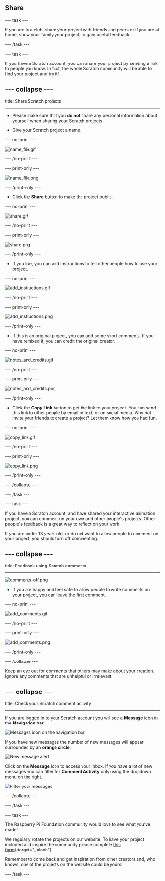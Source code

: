 ## Share

--- task ---

If you are in a club, share your project with friends and peers or if you are at home, show your family your project, to gain useful feedback.

--- /task ---

--- task ---

If you have a Scratch account, you can share your project by sending a link to people you know. In fact, the whole Scratch community will be able to find your project and try it! 

--- collapse ---
---

title: Share Scratch projects

---

- Please make sure that you **do not** share any personal information about yourself when sharing your Scratch projects.

- Give your Scratch project a name.

--- no-print ---

![name_file.gif](images/name_file.gif)

--- /no-print ---

--- print-only ---

![name_file.png](images/name_file.png)

--- /print-only ---

- Click the **Share** button to make the project public.

--- no-print ---

![share.gif](images/share.gif)

--- /no-print ---

--- print-only ---

![share.png](images/share.png)

--- /print-only ---

- If you like, you can add instructions to tell other people how to use your project.

--- no-print ---

![add_instructions.gif](images/add_instructions.gif)

--- /no-print ---

--- print-only ---

![add_instructions.png](images/add_instructions.png)

--- /print-only ---

- If this is an original project, you can add some short comments. If you have remixed it, you can credit the original creator.

--- no-print ---

![notes_and_credits.gif](images/notes_and_credits.gif)

--- /no-print ---

--- print-only ---

![notes_and_credits.png](images/notes_and_credits.png)

--- /print-only ---

- Click the **Copy Link** button to get the link to your project. You can send this link to other people by email or text, or on social media. Why not invite your friends to create a project? Let them know how you had fun.

--- no-print ---

![copy_link.gif](images/copy_link.gif)

--- /no-print ---

--- print-only ---

![copy_link.png](images/copy_link.png)

--- /print-only ---

--- /collapse ---

--- /task ---

--- task ---

If you have a Scratch account, and have shared your interactive animation project, you can comment on your own and other people's projects. Other people's feedback is a great way to reflect on your work.

If you are under 13 years old, or do not want to allow people to comment on your project, you should turn off commenting.

--- collapse ---
---

title: Feedback using Scratch comments

---

![comments-off.png](images/comments-off.png)

- If you are happy and feel safe to allow people to write comments on your project, you can leave the first comment.

--- no-print ---

![add_comments.gif](images/add_comments.gif)

--- /no-print ---

--- print-only ---

![add_comments.png](images/add_comments.png)

--- /print-only ---

--- /collapse ---

Keep an eye out for comments that others may make about your creation. Ignore any comments that are unhelpful or irrelevant.

--- collapse ---
---

title: Check your Scratch comment activity

---

If you are logged in to your Scratch account you will see a **Message** icon in the **Navigation bar**.

![Messages icon on the navigation bar](images/message-icon.png)

If you have new messages the number of new messages will appear surrounded by an **orange circle**.

![New message alert](images/new-message.png)

Click on the **Message** icon to access your inbox. If you have a lot of new messages you can filter for **Comment Activity** only using the dropdown menu on the right.

![Filter your messages](images/filter-messages.png)

--- /collapse ---

--- /task ---

--- task ---

The Raspberry Pi Foundation community would love to see what you’ve made!

We regularly rotate the projects on our website. To have your project included and inspire the community please complete [this form](https://www.tfaforms.com/4866927){:target="_blank"}  

Remember to come back and get inspiration from other creators and, who knows, one of the projects on the website could be yours!

--- /task ---

